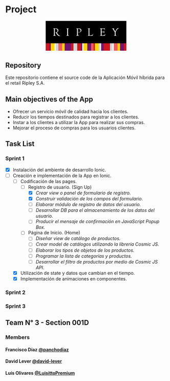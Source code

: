# Project

<p align="center">
  <img src="https://github.com/david-lever/ripleyapp/blob/main/src/assets/logos/Ripley_logo.svg" width="50%" height="50%" />
</p>

## Repository

Este repositorio contiene el source code de la Aplicación Móvil híbrida para el retail Ripley S.A.

## Main objectives of the App

- Ofrecer un servicio móvil de calidad hacia los clientes.
- Reducir los tiempos destinados para registrar a los clientes.
- Instar a los clientes a utilizar la App para realizar sus compras.
- Mejorar el proceso de compras para los usuarios clientes.

## Task List

### Sprint 1

- [x] Instalación del ambiente de desarrollo Ionic.
- [ ] Creación e implementación de la App en Ionic.
  - [ ] Codificación de las pages.
    - [ ] Registro de usuario. (Sign Up)
      - [x] _Crear view o panel de formulario de registro._
      - [x] _Construir validación de los campos del formulario._
      - [ ] _Elaborar módulo de registro de datos del usuario._
      - [ ] _Desarrollar DB para el almacenamiento de los datos del usuario._
      - [ ] _Producir el mensaje de confirmación en JavaScript Popup Box._
    - [ ] Página de Inicio. (Home)
      - [ ] _Diseñar view de catálogo de productos._
      - [ ] _Crear model de catálogos utilizando la librería Cosmic JS._
      - [ ] _Elaborar los tipos de objetos de los productos._
      - [ ] _Programar la lista de categorías y productos._
      - [ ] _Desarrollar el filtro de productos por medio de Cosmic JS API._
  - [x] Utilización de state y datos que cambian en el tiempo.
  - [x] Implementación de animaciones en componentes.

### Sprint 2

### Sprint 3

## Team N° 3 - Section 001D

### Members

#### Francisco Díaz [@panchodiaz](https://github.com/panchodiaz)

#### David Lever [@david-lever](https://github.com/david-lever)

#### Luís Olivares [@LuisittoPremium](https://github.com/LuisittoPremium)
